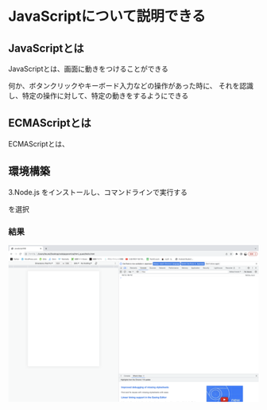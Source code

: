 

# JavaScriptについて説明できる


## JavaScriptとは

JavaScriptとは、画面に動きをつけることができる

何か、ボタンクリックやキーボード入力などの操作があった時に、
それを認識し、特定の操作に対して、特定の動きをするようにできる



## ECMAScriptとは

ECMAScriptとは、


## 環境構築

3.Node.js をインストールし、コマンドラインで実行する

を選択



### 結果

![結果](javas_11.png)



